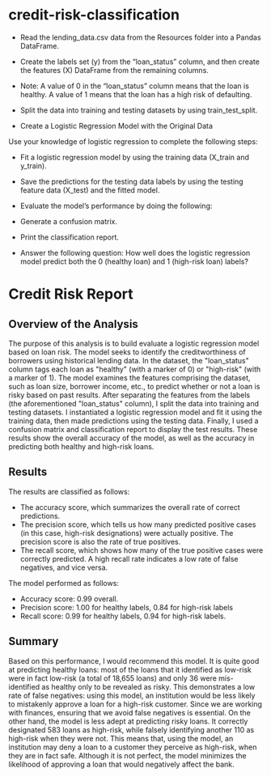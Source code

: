 # credit-risk-classification

- Read the lending_data.csv data from the Resources folder into a Pandas DataFrame.

- Create the labels set (y) from the “loan_status” column, and then create the features (X) DataFrame from the remaining columns.

- Note: A value of 0 in the “loan_status” column means that the loan is healthy. A value of 1 means that the loan has a high risk of defaulting.

- Split the data into training and testing datasets by using train_test_split.

- Create a Logistic Regression Model with the Original Data

Use your knowledge of logistic regression to complete the following steps:

- Fit a logistic regression model by using the training data (X_train and y_train).

- Save the predictions for the testing data labels by using the testing feature data (X_test) and the fitted model.

- Evaluate the model’s performance by doing the following:

- Generate a confusion matrix.

- Print the classification report.

- Answer the following question: How well does the logistic regression model predict both the 0 (healthy loan) and 1 (high-risk loan) labels?

# Credit Risk Report

## Overview of the Analysis

The purpose of this analysis is to build evaluate a logistic regression model based on loan risk. The model seeks to identify the creditworthiness of borrowers using historical lending data. In the dataset, the "loan_status" column tags each loan as "healthy" (with a marker of 0) or "high-risk" (with a marker of 1). The model examines the features comprising the dataset, such as loan size, borrower income, etc., to predict whether or not a loan is risky based on past results. After separating the features from the labels (the aforementioned "loan_status" column), I split the data into training and testing datasets. I instantiated a logistic regression model and fit it using the training data, then made predictions using the testing data. Finally, I used a confusion matrix and classification report to display the test results. These results show the overall accuracy of the model, as well as the accuracy in predicting both healthy and high-risk loans.

## Results

The results are classified as follows:

- The accuracy score, which summarizes the overall rate of correct predictions.
- The precision score, which tells us how many predicted positive cases (in this case, high-risk designations) were actually positive. The precision score is also the rate of true positives.
- The recall score, which shows how many of the true positive cases were correctly predicted. A high recall rate indicates a low rate of false negatives, and vice versa.

The model performed as follows: 

- Accuracy score: 0.99 overall.
- Precision score: 1.00 for healthy labels, 0.84 for high-risk labels
- Recall score: 0.99 for healthy labels, 0.94 for high-risk labels.

## Summary

Based on this performance, I would recommend this model. It is quite good at predicting healthy loans: most of the loans that it identified as low-risk were in fact low-risk (a total of 18,655 loans) and only 36 were mis-identified as healthy only to be revealed as risky. This demonstrates a low rate of false negatives: using this model, an institution would be less likely to mistakenly approve a loan for a high-risk customer. Since we are working with finances, ensuring that we avoid false negatives is essential. On the other hand, the model is less adept at predicting risky loans. It correctly designated 583 loans as high-risk, while falsely identifying another 110 as high-risk when they were not. This means that, using the model, an institution may deny a loan to a customer they perceive as high-risk, when they are in fact safe. Although it is not perfect, the model minimizes the likelihood of approving a loan that would negatively affect the bank.
